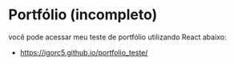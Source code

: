 # Portfólio (incompleto)

você pode acessar meu teste de portfólio utilizando React abaixo:

- https://igorc5.github.io/portfolio_teste/

